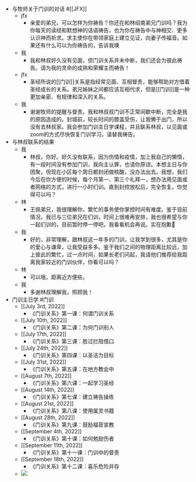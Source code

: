 - 与牧师关于门训的对话 #[[JFX]]
    - jfx
        - 亲爱的弟兄，可以怎样为你祷告？你还在和林绍南弟兄门训吗？我为你每天的读经和默想神的话语祷告，也为你在祷告中与神相交、更多认识神而祈求。求主使你在带领家庭上建立见证，向妻子传福音。如果还有什么可以为你祷告的，告诉我噢
    - 我
        - 我和林叔好久没有见面，但门训关系并未中断，我们还会为彼此祷告。请为我的灵命的成熟和荣耀主而祷告！
    - jfx
        - 圣经所说的[[门训]]关系是指经常见面、互相督责，能够帮助对方借着圣经成长的关系。弟兄姊妹之间都应该互相代求，但是[[门训]]是一种更加亲密、有规律和深入的关系。
    - 我
        - 谢谢牧师的提醒与督责。我和林叔叔门训不正常间歇中断，完全是我的原因造成的。封城前，较长时间的膝盖受伤，让我懒于出门，所以没有去林叔家。我会参加门训主日学课程，并且联系林叔，以见面或zoom的方式尽快恢复门训学习。请替我祷告。
- 与林叔联系的结果
    - 我
        - 林叔，你好。好久没有联系，因为伤情和疫情，加上我自己的懒惰，有一段时间没有参加门训，我向主认罪，也请你原谅。本想主日与你团聚，但现在小区每个周日都封闭做核酸，没办法出去。我想，我们今后在你方便的时候，每个月第一、第三个礼拜一，想办法用见面或者网络的方式，进行一小时们训。直到封控放松后，完全恢复。你觉得可以吗？
    - 林
        - 王佩弟兄，我很理解你，繁忙的事务使你掌控时间有难度。鉴于目前情况，我已与三位弟兄在们训，时间上很难再安排，我也很希望与你一起们训的，目前暂时停一停吧，我看看机会再说。实在抱歉🙏
    - 我
        - 好的，非常理解，跟林叔这一年多的门训，让我学到很多，尤其是你的爱心与谦卑，让我受益多多。鉴于我们之间的物理距离比较远，加上彼此的繁忙，过一点时间，如果长老们问起，我请他们推荐给我距离我家较近的门训伙伴，你看可以吗？
    - 林
        - 可以哦，距离近方便些。
    - 我
        - 多谢林叔理解我，照顾我！
- 门训主日学 #门训
    - [[July 3rd, 2022]]
        - 《门训关系》第一课：何谓门训关系
    - [[July 10th, 2022]]
        - 《门训关系》第二课：为何门训别人
    - [[July 17th, 2022]]
        - 《门训关系》第三课：胜过拦阻借口
    - [[July 24th, 2022]]
        - 《门训关系》第四课：以圣洁为目标
    - [[July 31st, 2022]]
        - 《门训关系》第五课：在地方教会中
    - [[August 7th, 2022]]
        - 《门训关系》第六课：一起学习圣经
    - [[August 14th, 2022]]
        - 《门训关系》第七课：建立祷告操练
    - [[August 21st, 2022]]
        - 《门训关系》第八课：使用属灵书籍
    - [[August 28th, 2022]]
        - 《门训关系》第九课：鼓励福音宣教
    - [[September 4th, 2022]]
        - 《门训关系》第十课：如何勉励伤者
    - [[September 11th, 2022]]
        - 《门训关系》第十一课：门训中的督责
    - [[September 18th, 2022]]
        - 《门训关系》第十二课：喜乐危险并存
    - ![](https://firebasestorage.googleapis.com/v0/b/firescript-577a2.appspot.com/o/imgs%2Fapp%2Fhaozhongwen%2FbyFED8xl5X.45.12.jpg?alt=media&token=276ba03b-ba11-4fde-ab7a-d98d7c21562b)
